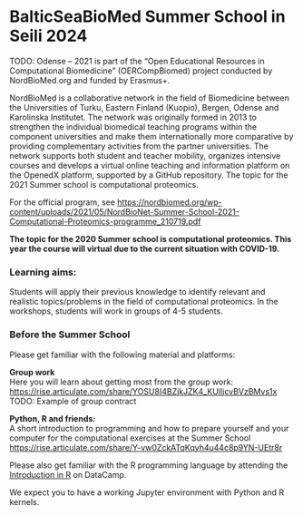 # BalticSeaBioMed Summer School in Seili 2024

TODO: Odense – 2021 is part of the “Open Educational Resources in Computational Biomedicine” (OERCompBiomed) project conducted by NordBioMed.org and funded by Erasmus+.

NordBioMed is a collaborative network in the field of Biomedicine between the Universities of Turku, Eastern Finland (Kuopio), Bergen, Odense and Karolinska Institutet. The network was originally formed in 2013 to strengthen the individual biomedical teaching programs within the component universities and make them internationally more comparative by providing complementary activities from the partner universities. The network supports both student and teacher mobility, organizes intensive courses and develops a virtual online teaching and information platform on the OpenedX platform, supported by a GitHub repository. The topic for the 2021 Summer school is computational proteomics.

For the official program, see https://nordbiomed.org/wp-content/uploads/2021/05/NordBioNet-Summer-School-2021-Computational-Proteomics-programme_210719.pdf

**The topic for the 2020 Summer school is computational proteomics. This year the course will virtual due to the current situation with COVID-19.**

### Learning aims:

Students will apply their previous knowledge to identify relevant and realistic topics/problems in the field of computational proteomics. In the workshops, students will work in groups of 4-5 students. 

### Before the Summer School

Please get familiar with the following material and platforms:

**Group work**<br/>
Here you will learn about getting most from the group work: https://rise.articulate.com/share/YOSU8I4BZjkJZK4_KUlIjcvBVzBMvs1x
TODO: Example of group contract

**Python, R and friends:**<br>
A short introduction to programming and how to prepare yourself and
your computer for the computational exercises at the Summer School https://rise.articulate.com/share/Y-vw0ZckATqKqyh4u44c8p9YN-UEtr8r

Please also get familiar with the R programming language by attending the [Introduction in R](https://learn.datacamp.com/courses/free-introduction-to-r) on DataCamp.

We expect you to have a working Jupyter environment with Python and R kernels.



